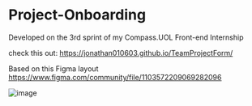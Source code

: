 # Project-Onboarding
Developed on the 3rd sprint of my Compass.UOL Front-end Internship

check this out: https://jonathan010603.github.io/TeamProjectForm/

Based on this Figma layout https://www.figma.com/community/file/1103572209069282096

![image](https://user-images.githubusercontent.com/76676185/180670250-40f3b767-a621-430c-991f-8ccaca6043da.png)
